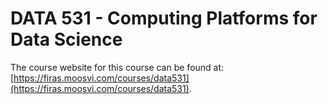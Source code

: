 # DATA 531 - Computing Platforms for Data Science

The course website for this course can be found at: [https://firas.moosvi.com/courses/data531](https://firas.moosvi.com/courses/data531).
